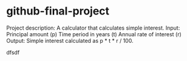 # github-final-project

Project description: A calculator that calculates simple interest.
Input:
Principal amount (p)
Time period in years (t)
Annual rate of interest (r)
Output: Simple interest calculated as p * t * r / 100.





dfsdf
